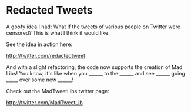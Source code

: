 # Redacted Tweets

A goofy idea I had: What if the tweets of various people on Twitter were censored? This is what I think it would like.

See the idea in action here:

http://twitter.com/redactedtweet


And with a slight refactoring, the code now supports the creation of Mad Libs! You know, it's like
when you ______ to the ______ and see ______ going _____ over some new ______!

Check out the MadTweetLibs twitter page:

http://twitter.com/MadTweetLib



